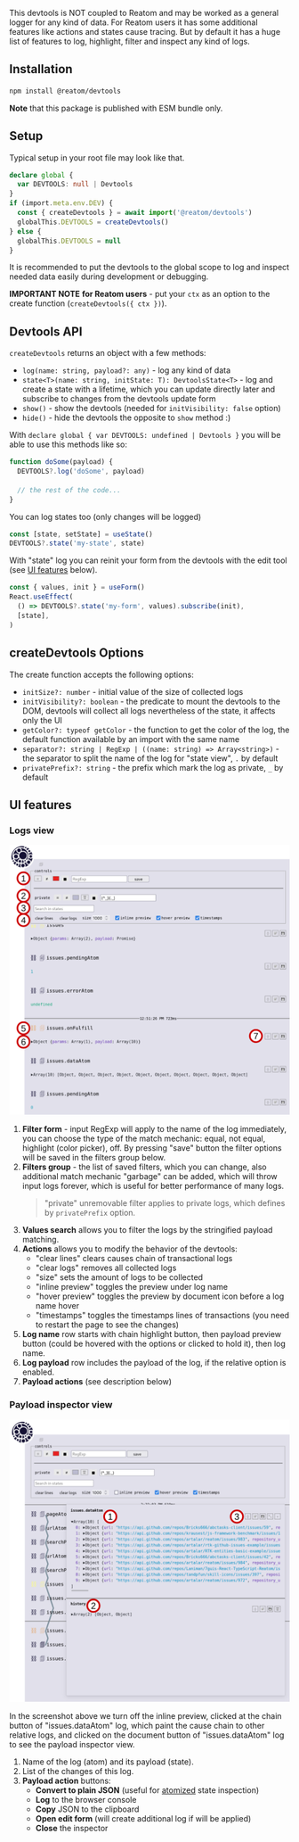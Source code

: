 This devtools is NOT coupled to Reatom and may be worked as a general logger for any kind of data. For Reatom users it has some additional features like actions and states cause tracing. But by default it has a huge list of features to log, highlight, filter and inspect any kind of logs.

## Installation

```sh
npm install @reatom/devtools
```

**Note** that this package is published with ESM bundle only.

## Setup

Typical setup in your root file may look like that.

```ts
declare global {
  var DEVTOOLS: null | Devtools
}
if (import.meta.env.DEV) {
  const { createDevtools } = await import('@reatom/devtools')
  globalThis.DEVTOOLS = createDevtools()
} else {
  globalThis.DEVTOOLS = null
}
```

It is recommended to put the devtools to the global scope to log and inspect needed data easily during development or debugging.

**IMPORTANT NOTE** **for Reatom users** - put your `ctx` as an option to the create function (`createDevtools({ ctx })`).

## Devtools API

`createDevtools` returns an object with a few methods:

- `log(name: string, payload?: any)` - log any kind of data
- `state<T>(name: string, initState: T): DevtoolsState<T>` - log and create a state with a lifetime, which you can update directly later and subscribe to changes from the devtools update form
- `show()` - show the devtools (needed for `initVisibility: false` option)
- `hide()` - hide the devtools the opposite to `show` method :)

With `declare global { var DEVTOOLS: undefined | Devtools }` you will be able to use this methods like so:

```ts
function doSome(payload) {
  DEVTOOLS?.log('doSome', payload)

  // the rest of the code...
}
```

You can log states too (only changes will be logged)

```ts
const [state, setState] = useState()
DEVTOOLS?.state('my-state', state)
```

With "state" log you can reinit your form from the devtools with the edit tool (see [UI features](#ui-features) below).

```ts
const { values, init } = useForm()
React.useEffect(
  () => DEVTOOLS?.state('my-form', values).subscribe(init),
  [state],
)
```

## createDevtools Options

The create function accepts the following options:

- `initSize?: number` - initial value of the size of collected logs
- `initVisibility?: boolean` - the predicate to mount the devtools to the DOM, devtools will collect all logs nevertheless of the state, it affects only the UI
- `getColor?: typeof getColor` - the function to get the color of the log, the default function available by an import with the same name
- `separator?: string | RegExp | ((name: string) => Array<string>)` - the separator to split the name of the log for "state view", `.` by default
- `privatePrefix?: string` - the prefix which mark the log as private, `_` by default

## UI features

### Logs view

![Devtools logs view](devtools1.png)

1. **Filter form** - input RegExp will apply to the name of the log immediately, you can choose the type of the match mechanic: equal, not equal, highlight (color picker), off. By pressing "save" button the filter options will be saved in the filters group below.
2. **Filters group** - the list of saved filters, which you can change, also additional match mechanic "garbage" can be added, which will throw input logs forever, which is useful for better performance of many logs.
   > "private" unremovable filter applies to private logs, which defines by `privatePrefix` option.
3. **Values search** allows you to filter the logs by the stringified payload matching.
4. **Actions** allows you to modify the behavior of the devtools:
   - "clear lines" clears causes chain of transactional logs
   - "clear logs" removes all collected logs
   - "size" sets the amount of logs to be collected
   - "inline preview" toggles the preview under log name
   - "hover preview" toggles the preview by document icon before a log name hover
   - "timestamps" toggles the timestamps lines of transactions (you need to restart the page to see the changes)
5. **Log name** row starts with chain highlight button, then payload preview button (could be hovered with the options or clicked to hold it), then log name.
6. **Log payload** row includes the payload of the log, if the relative option is enabled.
7. **Payload actions** (see description below)

### Payload inspector view

![Devtools payload inspector view](devtools2.png)

In the screenshot above we turn off the inline preview, clicked at the chain button of "issues.dataAtom" log, which paint the cause chain to other relative logs, and clicked on the document button of "issues.dataAtom" log to see the payload inspector view.

1. Name of the log (atom) and its payload (state).
2. List of the changes of this log.
3. **Payload action** buttons:
   - **Convert to plain JSON** (useful for [atomized](https://www.reatom.dev/recipes/atomization/) state inspection)
   - **Log** to the browser console
   - **Copy** JSON to the clipboard
   - **Open edit form** (will create additional log if will be applied)
   - **Close** the inspector
